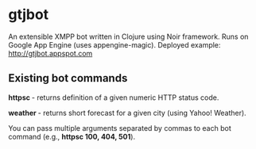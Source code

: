 # gtjbot

An extensible XMPP bot written in Clojure using Noir framework.
Runs on Google App Engine (uses appengine-magic).
Deployed example: http://gtjbot.appspot.com

## Existing bot commands
**httpsc <args>** - returns definition of a given numeric HTTP status code.

**weather <args>** - returns short forecast for a given city 
                     (using Yahoo! Weather).

You can pass multiple arguments separated by commas to each bot command 
(e.g., **httpsc 100, 404, 501**).
